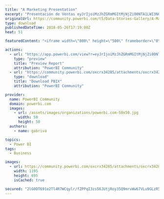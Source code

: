 ```yaml
---
title: "A Marketing Presentation"
excerpt: "Presentación de Ventas eyJrIjoiMzJhZGRmMGItMjNjZi00NTA1LWI3NGQtNDQ3MDNjYzhhM2NiIiwidCI6ImYyMmFlZDcyLTc1YmMtNDI2YS1hOGQzLTFiYTgyNmY0ODI4MSIsImMiOjR9"
originalUrl: https://community.powerbi.com/t5/Data-Stories-Gallery/A-Marketing-Presentation/m-p/425992
type: download
publishedDateTime: 2018-05-26T17:19:00Z
heat: 51

featuredContent: "<iframe width=\"800\" height=\"500\" frameborder=\"0\" src=\"https://app.powerbi.com/view?r=eyJrIjoiMzJhZGRmMGItMjNjZi00NTA1LWI3NGQtNDQ3MDNjYzhhM2NiIiwidCI6ImYyMmFlZDcyLTc1YmMtNDI2YS1hOGQzLTFiYTgyNmY0ODI4MSIsImMiOjR9\"></iframe>"

actions:
  - url: "https://app.powerbi.com/view?r=eyJrIjoiMzJhZGRmMGItMjNjZi00NTA1LWI3NGQtNDQ3MDNjYzhhM2NiIiwidCI6ImYyMmFlZDcyLTc1YmMtNDI2YS1hOGQzLTFiYTgyNmY0ODI4MSIsImMiOjR9"
    type: "preview"
    title: "Preview Report"
    attribution: "PowerBI Community"
  - url: "https://community.powerbi.com/oxcrx34285/attachments/oxcrx34285/DataStoriesGallery/1925/2/MKT-PRESENTACION-OFFICECONSULTING-03.pbix"
    type: "download"
    title: "Download PBIX"
    attribution: "PowerBI Community"

provider:
  name: PowerBI Community
  domain: powerbi.com
  images:
    - url: /assets/images/organizations/powerbi.com-50x50.jpg
      width: 50
      height: 50
  authors:
    - name: gabriva

topics:
  - Power BI
tags:
  - Business

images:
  - url: https://community.powerbi.com/oxcrx34285/attachments/oxcrx34285/DataStoriesGallery/1925/1/OfficeConsulting_03.png
    width: 1195
    height: 695
    isCached: true

secured: "2lG0OT691e2Tl4R7WCqylr/fZPPqI3zs56JUtjRoy35Q9mrvWw67VLu9GLzR5yuCCDQC3Zf0s+ZwpqAELfgvij7PE1pN0d3crrXVr5eQ0sNbVhrmI8254jtjOscivLtlRD7ex+mnr/bBqJ4cEWMDOCI1SNisQ4oGuA3sPyH/DVy278vZ2JPEEP83FrNgI8Nh2nYUIn+ZJG6FVBZIh97Y1Cf1w2P/xJq1St4BvU/8a39FHGk2j2lOMjmEeeFmxzOnoLBWWfk6dtMqFOcpYgABI1B+ZCEGuHZszweGE0rw08H7if2Y1qzYDmW14EIt3z087PpVaXgbCU10XDFPuPkWKwjpEMSex2XgawPsfSHOViRWgwd2lH5QOvuozUSTrWa6dN5W5wUTCgr+cBqr2G0+tQwESEhXGHO1ZsG1PTscQLs=;JlNZZBBsIDdrxrJZ3Xtv9A=="
---
```


